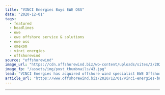 ```yaml
---
title: "VINCI Energies Buys EWE OSS"
date: "2020-12-01"
tags: 
  - featured
  - headlines
  - ewe
  - ewe offshore service & solutions
  - ewe oss
  - omexom
  - vinci energies
  - offshorewind
source: "offshorewind"
image_url: "https://cdn.offshorewind.biz/wp-content/uploads/sites/2/2020/12/01103002/VINCI-Energies-Buys-EWE-OSS.jpg"
image_fp: "/assets/img/post_thumbnails/43.jpg"
lead: "VINCI Energies has acquired offshore wind specialist EWE Offshore Service &#38; Solutions GmbH from"
article_url: "https://www.offshorewind.biz/2020/12/01/vinci-energies-buys-ewe-oss/"
---
```


---

